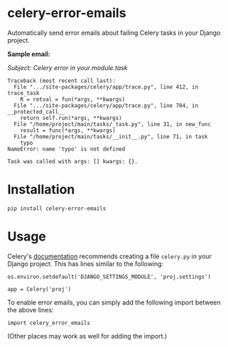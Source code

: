# celery-error-emails

Automatically send error emails about failing Celery tasks in your Django
project.

**Sample email:**

*Subject: Celery error in your.module.task*

```
Traceback (most recent call last):
  File ".../site-packages/celery/app/trace.py", line 412, in trace_task
    R = retval = fun(*args, **kwargs)
  File ".../site-packages/celery/app/trace.py", line 704, in __protected_call__
    return self.run(*args, **kwargs)
  File "/home/project/main/tasks/_task.py", line 31, in new_func
    result = func(*args, **kwargs)
  File "/home/project/main/tasks/__init__.py", line 71, in task
    typo
NameError: name 'typo' is not defined

Task was called with args: [] kwargs: {}.
```

# Installation

```
pip install celery-error-emails
```

# Usage

Celery's [documentation](https://docs.celeryq.dev/en/v5.2.6/django/first-steps-with-django.html)
recommends creating a file `celery.py` in your Django project. This has lines
similar to the following:

```
os.environ.setdefault('DJANGO_SETTINGS_MODULE', 'proj.settings')

app = Celery('proj')
```

To enable error emails, you can simply add the following import between the
above lines:

```
import celery_error_emails
```

(Other places may work as well for adding the import.)
